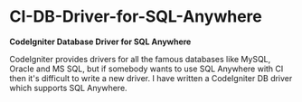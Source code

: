 CI-DB-Driver-for-SQL-Anywhere
=============================

<b>CodeIgniter Database Driver for SQL Anywhere</b>

CodeIgniter provides drivers for all the famous databases like MySQL, Oracle and MS SQL, but if somebody wants to use SQL Anywhere with CI then it's difficult to write a new driver. I have written a CodeIgniter DB driver which supports SQL Anywhere.
